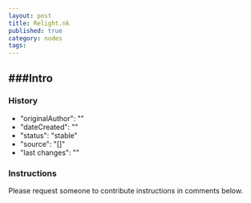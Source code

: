 ```yaml
---
layout: post
title: Relight.nk
published: true
category: nodes
tags: 
---
```


###Intro
- 

### History
- "originalAuthor": ""
- "dateCreated": ""
- "status": "stable"
- "source": "[]"
- "last changes": ""

### Instructions
Please request someone to contribute instructions in comments below.
